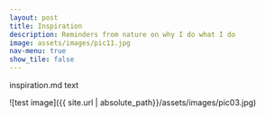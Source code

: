 ```yaml
---
layout: post
title: Inspiration
description: Reminders from nature on why I do what I do
image: assets/images/pic11.jpg
nav-menu: true
show_tile: false
---
```


inspiration.md text

![test image]({{ site.url | absolute_path}}/assets/images/pic03.jpg)

